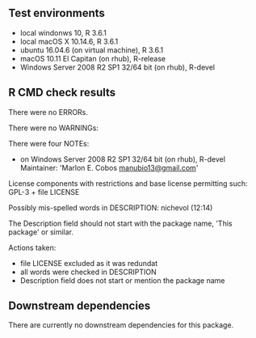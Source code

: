 ## Test environments
* local windonws 10, R 3.6.1
* local macOS X 10.14.6, R 3.6.1
* ubuntu 16.04.6 (on virtual machine), R 3.6.1
* macOS 10.11 El Capitan (on rhub), R-release
* Windows Server 2008 R2 SP1 32/64 bit (on rhub), R-devel


## R CMD check results
There were no ERRORs. 

There were no WARNINGs:

There were four NOTEs:

* on Windows Server 2008 R2 SP1 32/64 bit (on rhub), R-devel
Maintainer: 'Marlon E. Cobos <manubio13@gmail.com>'

License components with restrictions and base license permitting such:
  GPL-3 + file LICENSE

Possibly mis-spelled words in DESCRIPTION:
  nichevol (12:14)

The Description field should not start with the package name,
  'This package' or similar.
  

Actions taken:
* file LICENSE excluded as it was redundat
* all words were checked in DESCRIPTION
* Description field does not start or mention the package name


## Downstream dependencies
There are currently no downstream dependencies for this package.
